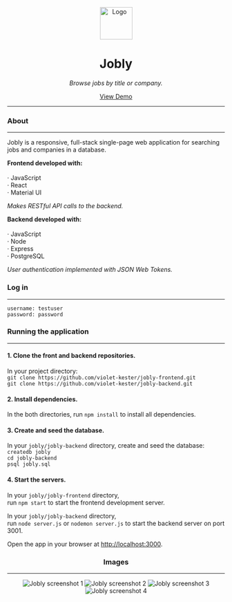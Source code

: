 <!-- header -->

<div align='center'>
  <a href='https://violetkester-jobly.surge.sh'>
    <img src='/public/logos/jobly-logo.png' width='75px' alt='Logo'>
  </a>
  <h1>Jobly</h1>
  <p>
    <i>Browse jobs by title or company.</i>
  </p>
  <p>
    <a href='https://violetkester-jobly.surge.sh' target='_blank'>View Demo</a>
  </p>
</div>

<hr/>

<!-- content -->

<div>
  <h3>About</h3>
  <hr/>
  <p>
    Jobly is a responsive, full-stack single-page web application for searching jobs and companies in a database.
  </p>
  <p>
    <b>Frontend developed with:</b></br></br>
    · JavaScript<br/>
    · React<br/>
    · Material UI
  </p>
  <p>
    <i>Makes RESTful API calls to the backend.</i>
  </p>
  <p>
    <b>Backend developed with:</b></br></br>
    · JavaScript<br/>
    · Node<br/>
    · Express<br/>
    · PostgreSQL
  </p>
  <p>
    <i>User authentication implemented with JSON Web Tokens.</i>
  </p>
  <h3>Log in</h3>
  <hr/>
  <p>
    <code>username: testuser</code><br />
    <code>password: password</code>
  </p>
  <h3>Running the application</h3>
  <hr/>
  <h4>1. Clone the front and backend repositories.</h4>
  <p>
    In your project directory:<br/>
    <code>git clone https://github.com/violet-kester/jobly-frontend.git</code><br/>
    <code>git clone https://github.com/violet-kester/jobly-backend.git</code>
  </p>
    <h4>2. Install dependencies.</h4>
  <p>
    In the both directories, run <code>npm install</code> to install all dependencies.
  </p>
  <h4>
    3. Create and seed the database.
  </h4>
  <p>
    In your <code>jobly/jobly-backend</code> directory,
    create and seed the database:<br/>
    <code>createdb jobly</code><br/>
    <code>cd jobly-backend</code><br/>
    <code>psql jobly.sql</code><br/>
  <p>
  <h4>
    4. Start the servers.
  </h4>
  <p>
    In your <code>jobly/jobly-frontend</code> directory,</br>
    run <code>npm start</code> to start the frontend development server.
  <p>
  </p>
    In your <code>jobly/jobly-backend</code> directory,</br>
    run <code>node server.js</code> or <code>nodemon server.js</code> to start the backend server on port 3001.
  </p>
  <p>
    Open the app in your browser at <a href='http://localhost:3000'>http://localhost:3000</a>.
  </p>
</div>

<!-- images  -->

<div align='center'>
  <h3>Images</h3>
  <hr/>
  <div class='images-container'>
    <img src='/public/screenshots/jobly-screenshot-1.jpg' alt='Jobly screenshot 1'>
    <img src='/public/screenshots/jobly-screenshot-2.jpg' alt='Jobly screenshot 2'>
    <img src='/public/screenshots/jobly-screenshot-3.jpg' alt='Jobly screenshot 3'>
    <img src='/public/screenshots/jobly-screenshot-4.jpg' alt='Jobly screenshot 4'>
  </div>
</div>

